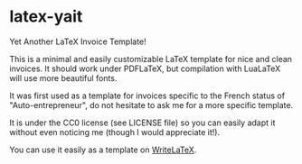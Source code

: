 latex-yait
==========

Yet Another LaTeX Invoice Template!

This is a minimal and easily customizable LaTeX template for nice and
clean invoices. It should work under PDFLaTeX, but compilation with LuaLaTeX
will use more beautiful fonts.

It was first used as a template for invoices specific to the French status of 
"Auto-entrepreneur", do not hesitate to ask me for a more specific template.

It is under the CC0 license (see LICENSE file) so you can easily adapt it
without even noticing me (though I would appreciate it!).

You can use it easily as a template on [WriteLaTeX](https://www.writelatex.com/templates/yet-another-invoice-template/ykjwmwqqjhgh).
